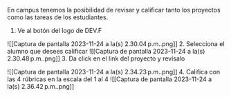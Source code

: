 En campus tenemos la posibilidad de revisar y calificar tanto los proyectos como las tareas de los estudiantes.

1. Ve al botón del logo de DEV.F

![[Captura de pantalla 2023-11-24 a la(s) 2.30.04 p.m..png]]
2. Selecciona el alumno que desees calificar
![[Captura de pantalla 2023-11-24 a la(s) 2.30.48 p.m..png]]
3. Da click en el link del proyecto y revísalo
 
![[Captura de pantalla 2023-11-24 a la(s) 2.34.23 p.m..png]]
4. Califica con las 4 rúbricas en la escala del 1 al 4
![[Captura de pantalla 2023-11-24 a la(s) 2.36.42 p.m..png]]